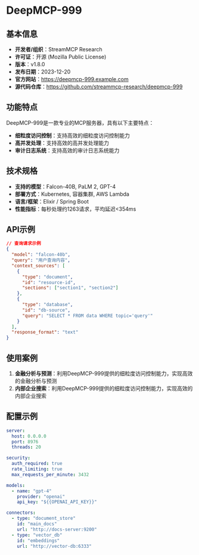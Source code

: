 # DeepMCP-999

## 基本信息

- **开发者/组织**：StreamMCP Research
- **许可证**：开源 (Mozilla Public License)
- **版本**：v1.8.0
- **发布日期**：2023-12-20
- **官方网站**：https://deepmcp-999.example.com
- **源代码仓库**：https://github.com/streammcp-research/deepmcp-999

## 功能特点

DeepMCP-999是一款专业的MCP服务器，具有以下主要特点：

- **细粒度访问控制**：支持高效的细粒度访问控制能力
- **高并发处理**：支持高效的高并发处理能力
- **审计日志系统**：支持高效的审计日志系统能力


## 技术规格

- **支持的模型**：Falcon-40B, PaLM 2, GPT-4
- **部署方式**：Kubernetes, 容器集群, AWS Lambda
- **语言/框架**：Elixir / Spring Boot
- **性能指标**：每秒处理约1263请求，平均延迟<354ms

## API示例

```json
// 查询请求示例
{
  "model": "falcon-40b",
  "query": "用户查询内容",
  "context_sources": [
    {
      "type": "document",
      "id": "resource-id",
      "sections": ["section1", "section2"]
    },
    {
      "type": "database",
      "id": "db-source",
      "query": "SELECT * FROM data WHERE topic='query'"
    }
  ],
  "response_format": "text"
}
```

## 使用案例

1. **金融分析与预测**：利用DeepMCP-999提供的细粒度访问控制能力，实现高效的金融分析与预测
2. **内部企业搜索**：利用DeepMCP-999提供的细粒度访问控制能力，实现高效的内部企业搜索


## 配置示例

```yaml
server:
  host: 0.0.0.0
  port: 8976
  threads: 20

security:
  auth_required: true
  rate_limiting: true
  max_requests_per_minute: 3432

models:
  - name: "gpt-4"
    provider: "openai"
    api_key: "${{OPENAI_API_KEY}}"

connectors:
  - type: "document_store"
    id: "main_docs"
    url: "http://docs-server:9200"
  - type: "vector_db"
    id: "embeddings"
    url: "http://vector-db:6333"
```